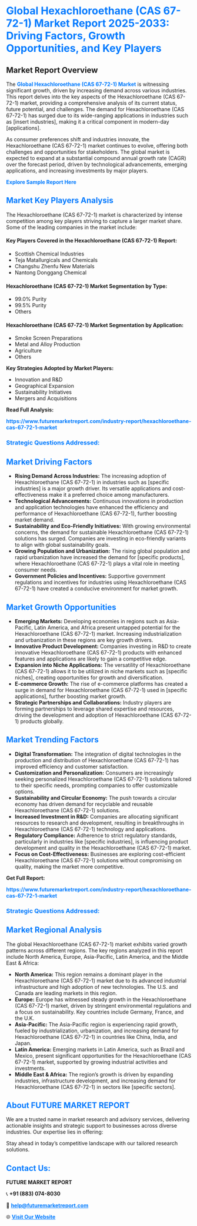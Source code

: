<h1 style="color: #007BFF;">Global Hexachloroethane (CAS 67-72-1) Market Report 2025-2033: Driving Factors, Growth Opportunities, and Key Players</h1>

<section id="overview">
<h2>Market Report Overview</h2>
<p>The <a href="https://www.futuremarketreport.com/industry-report/hexachloroethane-cas-67-72-1-market" style="color: #007BFF; text-decoration: none;"><strong>Global Hexachloroethane (CAS 67-72-1) Market</strong></a> is witnessing significant growth, driven by increasing demand across various industries. This report delves into the key aspects of the Hexachloroethane (CAS 67-72-1) market, providing a comprehensive analysis of its current status, future potential, and challenges. The demand for Hexachloroethane (CAS 67-72-1) has surged due to its wide-ranging applications in industries such as [insert industries], making it a critical component in modern-day [applications].</p>
<p>As consumer preferences shift and industries innovate, the Hexachloroethane (CAS 67-72-1) market continues to evolve, offering both challenges and opportunities for stakeholders. The global market is expected to expand at a substantial compound annual growth rate (CAGR) over the forecast period, driven by technological advancements, emerging applications, and increasing investments by major players.</p>
</section>

<section id="overview">
<p><a href="https://www.futuremarketreport.com/request-sample/reportId=104124" style="color: #007BFF; text-decoration: none;"><strong>Explore Sample Report Here</strong></a></p>
</section>

<section id="key-players">
<h2 style="color: #007BFF;">Market Key Players Analysis</h2>
<p>The Hexachloroethane (CAS 67-72-1) market is characterized by intense competition among key players striving to capture a larger market share. Some of the leading companies in the market include:</p>
<h4>Key Players Covered in the Hexachloroethane (CAS 67-72-1) Report:</h4>
<ul><li>Scottish Chemical Industries</li><li>Teja Matallurgicals and Chemicals</li><li>Changshu Zhenfu New Materials</li><li>Nantong Donggang Chemical</li></ul>
<h4>Hexachloroethane (CAS 67-72-1) Market Segmentation by Type:</h4>
<ul><li>99.0% Purity</li><li>99.5% Purity</li><li>Others</li></ul>

<h4>Hexachloroethane (CAS 67-72-1) Market Segmentation by Application:</h4>
<ul><li>Smoke Screen Preparations</li><li>Metal and Alloy Production</li><li>Agriculture</li><li>Others</li></ul>
<p><strong>Key Strategies Adopted by Market Players:</strong></p>
<ul>
<li>Innovation and R&D</li>
<li>Geographical Expansion</li>
<li>Sustainability Initiatives</li>
<li>Mergers and Acquisitions</li>
</ul>
</section>

<section>
<p><strong>Read Full Analysis: </strong></p><a href="https://www.futuremarketreport.com/industry-report/hexachloroethane-cas-67-72-1-market" style="color: #007BFF; text-decoration: none;"><strong>https://www.futuremarketreport.com/industry-report/hexachloroethane-cas-67-72-1-market</strong></a>
<h3 style="color: #007BFF;">Strategic Questions Addressed:</h3>
</section>

<section id="driving-factors">
<h2 style="color: #007BFF;">Market Driving Factors</h2>
<ul>
<li><strong>Rising Demand Across Industries:</strong> The increasing adoption of Hexachloroethane (CAS 67-72-1) in industries such as [specific industries] is a major growth driver. Its versatile applications and cost-effectiveness make it a preferred choice among manufacturers.</li>
<li><strong>Technological Advancements:</strong> Continuous innovations in production and application technologies have enhanced the efficiency and performance of Hexachloroethane (CAS 67-72-1), further boosting market demand.</li>
<li><strong>Sustainability and Eco-Friendly Initiatives:</strong> With growing environmental concerns, the demand for sustainable Hexachloroethane (CAS 67-72-1) solutions has surged. Companies are investing in eco-friendly variants to align with global sustainability goals.</li>
<li><strong>Growing Population and Urbanization:</strong> The rising global population and rapid urbanization have increased the demand for [specific products], where Hexachloroethane (CAS 67-72-1) plays a vital role in meeting consumer needs.</li>
<li><strong>Government Policies and Incentives:</strong> Supportive government regulations and incentives for industries using Hexachloroethane (CAS 67-72-1) have created a conducive environment for market growth.</li>
</ul>
</section>

<section id="growth-opportunities">
<h2 style="color: #007BFF;">Market Growth Opportunities</h2>
<ul>
<li><strong>Emerging Markets:</strong> Developing economies in regions such as Asia-Pacific, Latin America, and Africa present untapped potential for the Hexachloroethane (CAS 67-72-1) market. Increasing industrialization and urbanization in these regions are key growth drivers.</li>
<li><strong>Innovative Product Development:</strong> Companies investing in R&D to create innovative Hexachloroethane (CAS 67-72-1) products with enhanced features and applications are likely to gain a competitive edge.</li>
<li><strong>Expansion into Niche Applications:</strong> The versatility of Hexachloroethane (CAS 67-72-1) allows it to be utilized in niche markets such as [specific niches], creating opportunities for growth and diversification.</li>
<li><strong>E-commerce Growth:</strong> The rise of e-commerce platforms has created a surge in demand for Hexachloroethane (CAS 67-72-1) used in [specific applications], further boosting market growth.</li>
<li><strong>Strategic Partnerships and Collaborations:</strong> Industry players are forming partnerships to leverage shared expertise and resources, driving the development and adoption of Hexachloroethane (CAS 67-72-1) products globally.</li>
</ul>
</section>

<section id="trending-factors">
<h2 style="color: #007BFF;">Market Trending Factors</h2>
<ul>
<li><strong>Digital Transformation:</strong> The integration of digital technologies in the production and distribution of Hexachloroethane (CAS 67-72-1) has improved efficiency and customer satisfaction.</li>
<li><strong>Customization and Personalization:</strong> Consumers are increasingly seeking personalized Hexachloroethane (CAS 67-72-1) solutions tailored to their specific needs, prompting companies to offer customizable options.</li>
<li><strong>Sustainability and Circular Economy:</strong> The push towards a circular economy has driven demand for recyclable and reusable Hexachloroethane (CAS 67-72-1) solutions.</li>
<li><strong>Increased Investment in R&D:</strong> Companies are allocating significant resources to research and development, resulting in breakthroughs in Hexachloroethane (CAS 67-72-1) technology and applications.</li>
<li><strong>Regulatory Compliance:</strong> Adherence to strict regulatory standards, particularly in industries like [specific industries], is influencing product development and quality in the Hexachloroethane (CAS 67-72-1) market.</li>
<li><strong>Focus on Cost-Effectiveness:</strong> Businesses are exploring cost-efficient Hexachloroethane (CAS 67-72-1) solutions without compromising on quality, making the market more competitive.</li>
</ul>
</section>

<section>
<p><strong>Get Full Report: </strong></p><a href="https://www.futuremarketreport.com/industry-report/hexachloroethane-cas-67-72-1-market" style="color: #007BFF; text-decoration: none;"><strong>https://www.futuremarketreport.com/industry-report/hexachloroethane-cas-67-72-1-market</strong></a>
<h3 style="color: #007BFF;">Strategic Questions Addressed:</h3>
</section>


<section id="regional-analysis">
<h2 style="color: #007BFF;">Market Regional Analysis</h2>
<p>The global Hexachloroethane (CAS 67-72-1) market exhibits varied growth patterns across different regions. The key regions analyzed in this report include North America, Europe, Asia-Pacific, Latin America, and the Middle East & Africa:</p>
<ul>
<li><strong>North America:</strong> This region remains a dominant player in the Hexachloroethane (CAS 67-72-1) market due to its advanced industrial infrastructure and high adoption of new technologies. The U.S. and Canada are leading markets in this region.</li>
<li><strong>Europe:</strong> Europe has witnessed steady growth in the Hexachloroethane (CAS 67-72-1) market, driven by stringent environmental regulations and a focus on sustainability. Key countries include Germany, France, and the U.K.</li>
<li><strong>Asia-Pacific:</strong> The Asia-Pacific region is experiencing rapid growth, fueled by industrialization, urbanization, and increasing demand for Hexachloroethane (CAS 67-72-1) in countries like China, India, and Japan.</li>
<li><strong>Latin America:</strong> Emerging markets in Latin America, such as Brazil and Mexico, present significant opportunities for the Hexachloroethane (CAS 67-72-1) market, supported by growing industrial activities and investments.</li>
<li><strong>Middle East & Africa:</strong> The region’s growth is driven by expanding industries, infrastructure development, and increasing demand for Hexachloroethane (CAS 67-72-1) in sectors like [specific sectors].</li>
</ul>
</section>

<footer>
<h2 style="color: #007BFF;">About FUTURE MARKET REPORT</h2>
<p>We are a trusted name in market research and advisory services, delivering actionable insights and strategic support to businesses across diverse industries. Our expertise lies in offering:</p>

<p>Stay ahead in today’s competitive landscape with our tailored research solutions.</p>

<h2 style="color: #007BFF;">Contact Us:</h2>
<p><strong>FUTURE MARKET REPORT</strong></p>
<p>📞 <strong>+91 (883) 074-8030</strong></p>
<p>📧 <strong><a href="mailto:help@futuremarketreport.com" style="color: #007BFF;">help@futuremarketreport.com</a></strong></p>
<p>🌐 <strong><a href="https://www.futuremarketreport.com/" style="color: #007BFF;">Visit Our Website</a></strong></p>
</footer>
